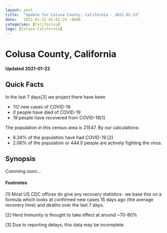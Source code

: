 ```yaml
---
layout: post
title:  "Update for Colusa County, California - 2021-01-22"
date:   2021-01-22 01:01:29 -0600
categories: [California]
tags: [Colusa-California]
---
```


# Colusa County, California
#### Updated 2021-01-22

## Quick Facts

In the last 7 days[3] we project there have been
- *112* new cases of COVID-19
- *0* people have died of COVID-19
- *19* people have recovered from COVID-19[1]

The population in this census area is 21547. By our calculations:
- 8.34% of the population have had COVID-19.[2]
- 2.06% of the population or 444.0 people are actively fighting the virus.

## Synopsis

Comming soon...


#### Footnotes

[1] Most US CDC offices do give any recovery statistics- we base this on a formula which looks at confirmed new cases
15 days ago (the average recovery time) and deaths over the last 7 days.

[2] Herd Immunity is thought to take effect at around ~70-80%

[3] Due to reporting delays, this data may be incomplete.
 
    
